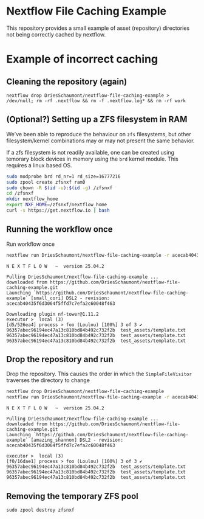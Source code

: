 # Nextflow File Caching Example

This repository provides a small example of asset (repository) directories not being correctly cached by nextflow.


# Example of incorrect caching

## Cleaning the repository (again)

```
nextflow drop DriesSchaumont/nextflow-file-caching-example > /dev/null; rm -rf .nextflow && rm -f .nextflow.log* && rm -rf work
```

## (Optional?) Setting up a ZFS filesystem in RAM

We've been able to reproduce the behaviour on `zfs` filesystems, but other filesystem/kernel combinations may or may not present the same behavior. 

If a zfs filesystem is not readily available, one can be created using temorary block devices in memory using the `brd` kernel module. This requires a linux based OS.

```bash
sudo modprobe brd rd_nr=1 rd_size=16777216
sudo zpool create zfsnxf ram0
sudo chown -R $(id -u):$(id -g) /zfsnxf
cd /zfsnxf
mkdir nextflow_home
export NXF_HOME=/zfsnxf/nextflow_home
curl -s https://get.nextflow.io | bash
```

## Running the workflow once

Run workflow once
```bash
nextflow run DriesSchaumont/nextflow-file-caching-example -r acecab40435f6d3064f5ffd7c7efa2c60048f463
```

    N E X T F L O W   ~  version 25.04.2

    Pulling DriesSchaumont/nextflow-file-caching-example ...
    downloaded from https://github.com/DriesSchaumont/nextflow-file-caching-example.git
    Launching `https://github.com/DriesSchaumont/nextflow-file-caching-example` [small_cori] DSL2 - revision: acecab40435f6d3064f5ffd7c7efa2c60048f463

    Downloading plugin nf-tower@1.11.2
    executor >  local (3)
    [d5/526ea4] process > foo (Loulou) [100%] 3 of 3 ✔
    96357abec96194ec47a13c810bd84b492c732f2b  test_assets/template.txt
    96357abec96194ec47a13c810bd84b492c732f2b  test_assets/template.txt
    96357abec96194ec47a13c810bd84b492c732f2b  test_assets/template.txt


## Drop the repository and run 

Drop the repository. This causes the order in which the `SimpleFileVisitor` traverses the directory to change

```bash
nextflow drop DriesSchaumont/nextflow-file-caching-example
nextflow run DriesSchaumont/nextflow-file-caching-example -r acecab40435f6d3064f5ffd7c7efa2c60048f463 -resume
```


    N E X T F L O W   ~  version 25.04.2

    Pulling DriesSchaumont/nextflow-file-caching-example ...
    downloaded from https://github.com/DriesSchaumont/nextflow-file-caching-example.git
    Launching `https://github.com/DriesSchaumont/nextflow-file-caching-example` [amazing_shannon] DSL2 - revision: acecab40435f6d3064f5ffd7c7efa2c60048f463

    executor >  local (3)
    [f0/16dae1] process > foo (Loulou) [100%] 3 of 3 ✔
    96357abec96194ec47a13c810bd84b492c732f2b  test_assets/template.txt
    96357abec96194ec47a13c810bd84b492c732f2b  test_assets/template.txt
    96357abec96194ec47a13c810bd84b492c732f2b  test_assets/template.txt

## Removing the temporary ZFS pool

`sudo zpool destroy zfsnxf`